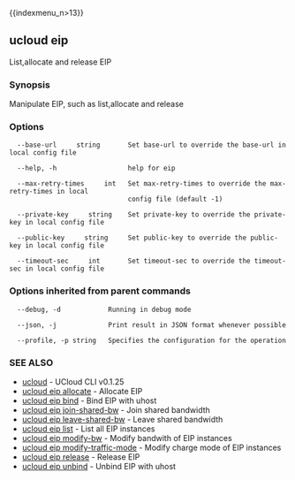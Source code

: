 {{indexmenu_n>13}}

## ucloud eip

List,allocate and release EIP

### Synopsis

Manipulate EIP, such as list,allocate and release

### Options

```
  --base-url     string       Set base-url to override the base-url in local config file 

  --help, -h                  help for eip 

  --max-retry-times     int   Set max-retry-times to override the max-retry-times in local
                              config file (default -1) 

  --private-key     string    Set private-key to override the private-key in local config file 

  --public-key     string     Set public-key to override the public-key in local config file 

  --timeout-sec     int       Set timeout-sec to override the timeout-sec in local config file 

```

### Options inherited from parent commands

```
  --debug, -d            Running in debug mode 

  --json, -j             Print result in JSON format whenever possible 

  --profile, -p string   Specifies the configuration for the operation 

```

### SEE ALSO

* [ucloud](developer/cli/cmd/ucloud)	 - UCloud CLI v0.1.25
* [ucloud eip allocate](developer/cli/cmd/ucloud/eip/allocate)	 - Allocate EIP
* [ucloud eip bind](developer/cli/cmd/ucloud/eip/bind)	 - Bind EIP with uhost
* [ucloud eip join-shared-bw](developer/cli/cmd/ucloud/eip/join-shared-bw)	 - Join shared bandwidth
* [ucloud eip leave-shared-bw](developer/cli/cmd/ucloud/eip/leave-shared-bw)	 - Leave shared bandwidth
* [ucloud eip list](developer/cli/cmd/ucloud/eip/list)	 - List all EIP instances
* [ucloud eip modify-bw](developer/cli/cmd/ucloud/eip/modify-bw)	 - Modify bandwith of EIP instances
* [ucloud eip modify-traffic-mode](developer/cli/cmd/ucloud/eip/modify-traffic-mode)	 - Modify charge mode of EIP instances
* [ucloud eip release](developer/cli/cmd/ucloud/eip/release)	 - Release EIP
* [ucloud eip unbind](developer/cli/cmd/ucloud/eip/unbind)	 - Unbind EIP with uhost

